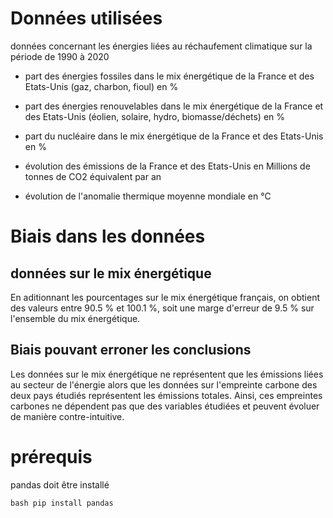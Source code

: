 # Données utilisées

données concernant les énergies liées au réchaufement climatique sur la période de 1990 à 2020

* part des énergies fossiles dans le mix énergétique de la France et des Etats-Unis (gaz, charbon, fioul) en %

* part des énergies renouvelables dans le mix énergétique de la France et des Etats-Unis (éolien, solaire, hydro, biomasse/déchets) en %

* part du nucléaire dans le mix énergétique de la France et des Etats-Unis en %

* évolution des émissions de la France et des Etats-Unis en Millions de tonnes de CO2 équivalent par an

* évolution de l'anomalie thermique moyenne mondiale en °C


# Biais dans les données

## données sur le mix énergétique

En aditionnant les pourcentages sur le mix énergétique français, on obtient des valeurs entre 90.5 % et 100.1 %, soit une marge d'erreur de 9.5 % sur l'ensemble du mix énergétique.

## Biais pouvant erroner les conclusions

Les données sur le mix énergétique ne représentent que les émissions liées au secteur de l'énergie alors que les données sur l'empreinte carbone des deux pays étudiés représentent les émissions totales. Ainsi, ces empreintes carbones ne dépendent pas que des variables étudiées et peuvent évoluer de manière contre-intuitive.

# prérequis

pandas doit être installé

```bash pip install pandas ```